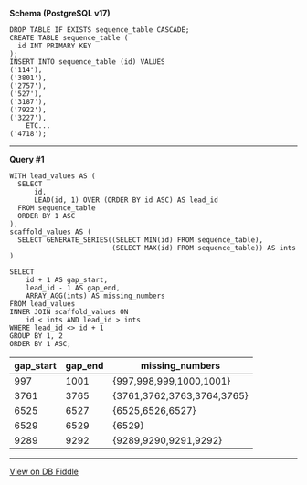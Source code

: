 **Schema (PostgreSQL v17)**

    DROP TABLE IF EXISTS sequence_table CASCADE;
    CREATE TABLE sequence_table (
      id INT PRIMARY KEY
    );
    INSERT INTO sequence_table (id) VALUES
    ('114'),
    ('3801'),
    ('2757'),
    ('527'),
    ('3187'),
    ('7922'),
    ('3227'),
		ETC...
    ('4718');
    

---

**Query #1**

    WITH lead_values AS (
      SELECT 
          id,
          LEAD(id, 1) OVER (ORDER BY id ASC) AS lead_id
      FROM sequence_table
      ORDER BY 1 ASC
    ),
    scaffold_values AS (
      SELECT GENERATE_SERIES((SELECT MIN(id) FROM sequence_table),
                             (SELECT MAX(id) FROM sequence_table)) AS ints
    )
    
    SELECT 
    	id + 1 AS gap_start,
        lead_id - 1 AS gap_end,
        ARRAY_AGG(ints) AS missing_numbers
    FROM lead_values
    INNER JOIN scaffold_values ON
    	id < ints AND lead_id > ints
    WHERE lead_id <> id + 1
    GROUP BY 1, 2
    ORDER BY 1 ASC;

| gap_start | gap_end | missing_numbers            |
| --------- | ------- | -------------------------- |
| 997       | 1001    | {997,998,999,1000,1001}    |
| 3761      | 3765    | {3761,3762,3763,3764,3765} |
| 6525      | 6527    | {6525,6526,6527}           |
| 6529      | 6529    | {6529}                     |
| 9289      | 9292    | {9289,9290,9291,9292}      |

---

[View on DB Fiddle](https://www.db-fiddle.com/f/4PhWPa92P1FRoG9ao6ouy/0)